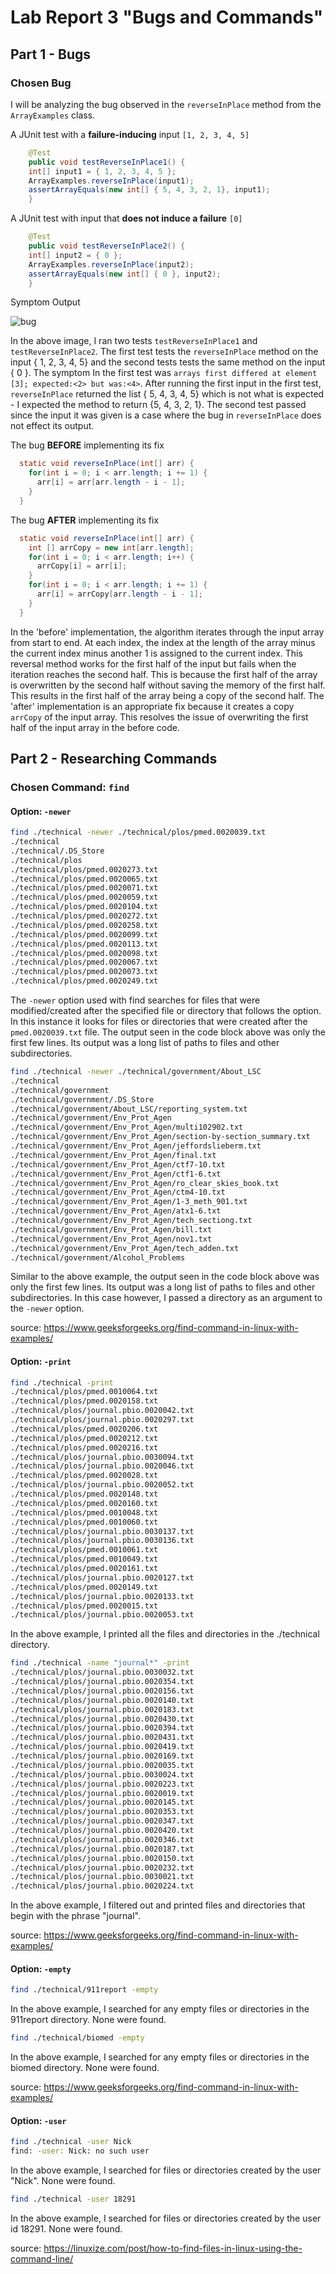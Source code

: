 # Lab Report 3 "Bugs and Commands"

## Part 1 - Bugs

### Chosen Bug

I will be analyzing the bug observed in the `reverseInPlace` method from the `ArrayExamples` class.

A JUnit test with a **failure-inducing** input `[1, 2, 3, 4, 5]`

```java
	@Test
	public void testReverseInPlace1() {
    int[] input1 = { 1, 2, 3, 4, 5 };
    ArrayExamples.reverseInPlace(input1);
    assertArrayEquals(new int[] { 5, 4, 3, 2, 1}, input1);
	}
```

A JUnit test with input that **does not induce a failure** `[0]`

```java
	@Test
	public void testReverseInPlace2() {
    int[] input2 = { 0 };
    ArrayExamples.reverseInPlace(input2);
    assertArrayEquals(new int[] { 0 }, input2);
	}
```

Symptom Output

![bug](bug.png)

In the above image, I ran two tests `testReverseInPlace1` and `testReverseInPlace2`. The first test tests the `reverseInPlace` method on the input { 1, 2, 3, 4, 5} and the second tests tests the same method on the input { 0 }. The symptom In the first test was `arrays first differed at element [3]; expected:<2> but was:<4>`. After running the first input in the first test, `reverseInPlace` returned the list { 5, 4, 3, 4, 5} which is not what is expected - I expected the method to return {5, 4, 3, 2, 1}. The second test passed since the input it was given is a case where the bug in `reverseInPlace` does not effect its output.

The bug **BEFORE** implementing its fix

```java
  static void reverseInPlace(int[] arr) {
    for(int i = 0; i < arr.length; i += 1) {
      arr[i] = arr[arr.length - i - 1];
    }
  }
```

The bug **AFTER** implementing its fix
```java
  static void reverseInPlace(int[] arr) {
    int [] arrCopy = new int[arr.length];
    for(int i = 0; i < arr.length; i++) {
      arrCopy[i] = arr[i];
    }
    for(int i = 0; i < arr.length; i += 1) {
      arr[i] = arrCopy[arr.length - i - 1];
    }
  }
```

In the 'before' implementation, the algorithm iterates through the input array from start to end. At each index, the index at the length of the array minus the current index minus another 1 is assigned to the current index. This reversal method works for the first half of the input but fails when the iteration reaches the second half. This is because the first half of the array is overwritten by the second half without saving the memory of the first half. This results in the first half of the array being a copy of the second half. The 'after' implementation is an appropriate fix because it creates a copy `arrCopy` of the input array. This resolves the issue of overwriting the first half of the input array in the before code.

## Part 2 - Researching Commands

### Chosen Command: `find` 

#### Option: `-newer`

```bash
find ./technical -newer ./technical/plos/pmed.0020039.txt
./technical
./technical/.DS_Store
./technical/plos
./technical/plos/pmed.0020273.txt
./technical/plos/pmed.0020065.txt
./technical/plos/pmed.0020071.txt
./technical/plos/pmed.0020059.txt
./technical/plos/pmed.0020104.txt
./technical/plos/pmed.0020272.txt
./technical/plos/pmed.0020258.txt
./technical/plos/pmed.0020099.txt
./technical/plos/pmed.0020113.txt
./technical/plos/pmed.0020098.txt
./technical/plos/pmed.0020067.txt
./technical/plos/pmed.0020073.txt
./technical/plos/pmed.0020249.txt
```

The `-newer` option used with find searches for files that were modified/created after the specified file or directory that follows the option. In this instance it looks for files or directories that were created after the `pmed.0020039.txt` file. The output seen in the code block above was only the first few lines. Its output was a long list of paths to files and other subdirectories.

```bash
find ./technical -newer ./technical/government/About_LSC
./technical
./technical/government
./technical/government/.DS_Store
./technical/government/About_LSC/reporting_system.txt
./technical/government/Env_Prot_Agen
./technical/government/Env_Prot_Agen/multi102902.txt
./technical/government/Env_Prot_Agen/section-by-section_summary.txt
./technical/government/Env_Prot_Agen/jeffordslieberm.txt
./technical/government/Env_Prot_Agen/final.txt
./technical/government/Env_Prot_Agen/ctf7-10.txt
./technical/government/Env_Prot_Agen/ctf1-6.txt
./technical/government/Env_Prot_Agen/ro_clear_skies_book.txt
./technical/government/Env_Prot_Agen/ctm4-10.txt
./technical/government/Env_Prot_Agen/1-3_meth_901.txt
./technical/government/Env_Prot_Agen/atx1-6.txt
./technical/government/Env_Prot_Agen/tech_sectiong.txt
./technical/government/Env_Prot_Agen/bill.txt
./technical/government/Env_Prot_Agen/nov1.txt
./technical/government/Env_Prot_Agen/tech_adden.txt
./technical/government/Alcohol_Problems
```

Similar to the above example, the output seen in the code block above was only the first few lines. Its output was a long list of paths to files and other subdirectories. In this case however, I passed a directory as an argument to the `-newer` option. 

source: https://www.geeksforgeeks.org/find-command-in-linux-with-examples/

#### Option: `-print`

```bash
find ./technical -print
./technical/plos/pmed.0010064.txt
./technical/plos/pmed.0020158.txt
./technical/plos/journal.pbio.0020042.txt
./technical/plos/journal.pbio.0020297.txt
./technical/plos/pmed.0020206.txt
./technical/plos/pmed.0020212.txt
./technical/plos/pmed.0020216.txt
./technical/plos/journal.pbio.0030094.txt
./technical/plos/journal.pbio.0020046.txt
./technical/plos/pmed.0020028.txt
./technical/plos/journal.pbio.0020052.txt
./technical/plos/pmed.0020148.txt
./technical/plos/pmed.0020160.txt
./technical/plos/pmed.0010048.txt
./technical/plos/pmed.0010060.txt
./technical/plos/journal.pbio.0030137.txt
./technical/plos/journal.pbio.0030136.txt
./technical/plos/pmed.0010061.txt
./technical/plos/pmed.0010049.txt
./technical/plos/pmed.0020161.txt
./technical/plos/journal.pbio.0020127.txt
./technical/plos/pmed.0020149.txt
./technical/plos/journal.pbio.0020133.txt
./technical/plos/pmed.0020015.txt
./technical/plos/journal.pbio.0020053.txt
```

In the above example, I printed all the files and directories in the ./technical directory.

```bash
find ./technical -name "journal*" -print
./technical/plos/journal.pbio.0030032.txt
./technical/plos/journal.pbio.0020354.txt
./technical/plos/journal.pbio.0020156.txt
./technical/plos/journal.pbio.0020140.txt
./technical/plos/journal.pbio.0020183.txt
./technical/plos/journal.pbio.0020430.txt
./technical/plos/journal.pbio.0020394.txt
./technical/plos/journal.pbio.0020431.txt
./technical/plos/journal.pbio.0020419.txt
./technical/plos/journal.pbio.0020169.txt
./technical/plos/journal.pbio.0020035.txt
./technical/plos/journal.pbio.0030024.txt
./technical/plos/journal.pbio.0020223.txt
./technical/plos/journal.pbio.0020019.txt
./technical/plos/journal.pbio.0020145.txt
./technical/plos/journal.pbio.0020353.txt
./technical/plos/journal.pbio.0020347.txt
./technical/plos/journal.pbio.0020420.txt
./technical/plos/journal.pbio.0020346.txt
./technical/plos/journal.pbio.0020187.txt
./technical/plos/journal.pbio.0020150.txt
./technical/plos/journal.pbio.0020232.txt
./technical/plos/journal.pbio.0030021.txt
./technical/plos/journal.pbio.0020224.txt
```

In the above example, I filtered out and printed files and directories that begin with the phrase "journal".

source: https://www.geeksforgeeks.org/find-command-in-linux-with-examples/

#### Option: `-empty`

```bash
find ./technical/911report -empty
```

In the above example, I searched for any empty files or directories in the 911report directory. None were found.

```bash
find ./technical/biomed -empty
```

In the above example, I searched for any empty files or directories in the biomed directory. None were found.

source: https://www.geeksforgeeks.org/find-command-in-linux-with-examples/

#### Option: `-user`

```bash
find ./technical -user Nick
find: -user: Nick: no such user
```

In the above example, I searched for files or directories created by the user "Nick". None were found.

```bash
find ./technical -user 18291
```

In the above example, I searched for files or directories created by the user id 18291. None were found.

source: https://linuxize.com/post/how-to-find-files-in-linux-using-the-command-line/